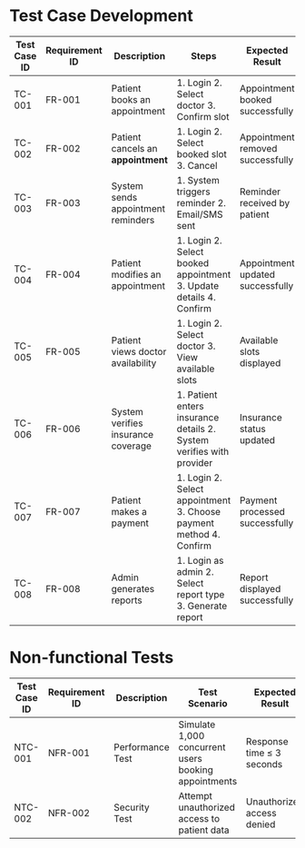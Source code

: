 # Test Case Development

| Test Case ID | Requirement ID | Description                        | Steps                                                                | Expected Result                  | 
| ------------ | -------------- | ---------------------------------- | -------------------------------------------------------------------- | -------------------------------- | 
| TC-001       | FR-001         | Patient books an appointment       | 1. Login 2. Select doctor 3. Confirm slot                            | Appointment booked successfully  |                       
| TC-002       | FR-002         | Patient cancels an **appointment** | 1. Login 2. Select booked slot 3. Cancel                             | Appointment removed successfully |                       
| TC-003       | FR-003         | System sends appointment reminders | 1. System triggers reminder 2. Email/SMS sent                        | Reminder received by patient     |                       
| TC-004       | FR-004         | Patient modifies an appointment    | 1. Login 2. Select booked appointment 3. Update details 4. Confirm   | Appointment updated successfully |                       
| TC-005       | FR-005         | Patient views doctor availability  | 1. Login 2. Select doctor 3. View available slots                    | Available slots displayed        |                       
| TC-006       | FR-006         | System verifies insurance coverage | 1. Patient enters insurance details 2. System verifies with provider | Insurance status updated         |                       
| TC-007       | FR-007         | Patient makes a payment            | 1. Login 2. Select appointment 3. Choose payment method 4. Confirm   | Payment processed successfully   |                       
| TC-008       | FR-008         | Admin generates reports            | 1. Login as admin 2. Select report type 3. Generate report           | Report displayed successfully    |               

# Non-functional Tests

| Test Case ID | Requirement ID | Description      | Test Scenario                                        | Expected Result            | 
| ------------ | -------------- | ---------------- | ---------------------------------------------------- | -------------------------- | 
| NTC-001      | NFR-001        | Performance Test | Simulate 1,000 concurrent users booking appointments | Response time ≤ 3 seconds  |                     
| NTC-002      | NFR-002        | Security Test    | Attempt unauthorized access to patient data          | Unauthorized access denied |                     


